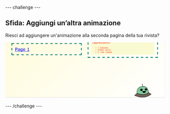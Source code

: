 \--- challenge \---

## Sfida: Aggiungi un’altra animazione

Riesci ad aggiungere un'animazione alla seconda pagina della tua rivista?

![screenshot](images/magazine-animation-challenge.png)

\--- /challenge \---